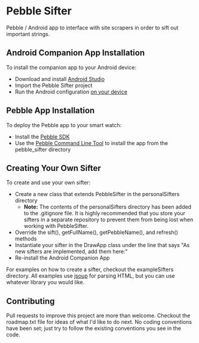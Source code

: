 # Pebble Sifter

Pebble / Android app to interface with site scrapers in order to sift out important strings.

## Android Companion App Installation

To install the companion app to your Android device:

* Download and install [Android Studio](https://developer.android.com/sdk/installing/studio.html)
* Import the Pebble Sifter project
* Run the Android configuration [on your device](http://developer.android.com/tools/device.html)

## Pebble App Installation

To deploy the Pebble app to your smart watch:

* Install the [Pebble SDK](https://developer.getpebble.com/2/getting-started/macosx/)
* Use the [Pebble Command Line Tool](https://developer.getpebble.com/2/getting-started/pebble-tool/) to install the app from the pebble_sifter directory

## Creating Your Own Sifter

To create and use your own sifter:

* Create a new class that extends PebbleSifter in the personalSifters directory
  * **Note:** The contents of the personalSifters directory has been added to the .gitignore file. It is highly recommended that you store your sifters in a separate repository to prevent them from being lost when working with PebbleSifter.
* Override the sift(), getFullName(), getPebbleName(), and refresh() methods
* Instantiate your sifter in the DrawApp class under the line that says "As new sifters are implemented, add them here:"
* Re-install the Android Companion App

For examples on how to create a sifter, checkout the exampleSifters directory. All examples use [jsoup](http://jsoup.org) for parsing HTML, but you can use whatever library you would like.

## Contributing

Pull requests to improve this project are more than welcome. Checkout the roadmap.txt file for ideas of what I'd like to do next. No coding conventions have been set; just try to follow the existing conventions you see in the code.